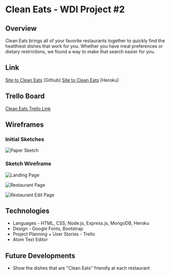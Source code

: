 # Clean Eats - WDI Project #2

## Overview
Clean Eats brings all of your favorite restaurants together to quickly find the healthiest dishes that work for you. Whether you have meal preferences or dietary restrictions, we found a way to make that search easier for you. 

## Link
[Site to Clean Eats](#) [Github]
[Site to Clean Eats](#) [Heroku]

## Trello Board
[Clean Eats Trello Link](https://trello.com/b/0UynbnE6/project-2)

## Wireframes
### Initial Sketches
![Paper Sketch](# "paper sketch")

### Sketch Wireframe
![Landing Page](# "Landing page")

![Restaurant Page](# "Restaurant page")

![Restaurant Edit Page](# "Restaurant Edit page")

## Technologies 
* Languages - HTML, CSS, Node.js, Express.js, MongoDB, Heroku
* Design - Google Fonts, Bootstrap
* Project Planning + User Stories - Trello
* Atom Text Editor

## Future Developments

* Show the dishes that are "Clean Eats" friendly at each restaurant
